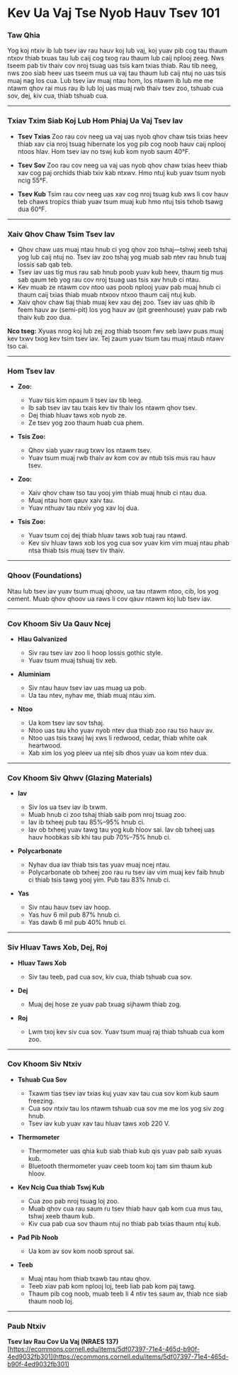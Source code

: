 # Kev Ua Vaj Tse Nyob Hauv Tsev 101

### Taw Qhia

Yog koj ntxiv ib lub tsev iav rau hauv koj lub vaj, koj yuav pib cog tau thaum ntxov thiab txuas tau lub caij cog txog rau thaum lub caij nplooj zeeg. Nws tseem pab tiv thaiv cov nroj tsuag uas tsis kam txias thiab. Rau tib neeg, nws zoo siab heev uas tseem mus ua vaj tau thaum lub caij ntuj no uas tsis muaj nag los cua. Lub tsev iav muaj ntau hom, los ntawm ib lub me me ntawm qhov rai mus rau ib lub loj uas muaj rwb thaiv tsev zoo, tshuab cua sov, dej, kiv cua, thiab tshuab cua.

---

### Txiav Txim Siab Koj Lub Hom Phiaj Ua Vaj Tsev Iav

- **Tsev Txias**
  Zoo rau cov neeg ua vaj uas nyob qhov chaw tsis txias heev thiab xav cia nroj tsuag hibernate los yog pib cog noob hauv caij nplooj ntoos hlav. Hom tsev iav no tswj kub kom nyob saum 40°F.

- **Tsev Sov**
  Zoo rau cov neeg ua vaj uas nyob qhov chaw txias heev thiab xav cog paj orchids thiab txiv kab ntxwv. Hmo ntuj kub yuav tsum nyob ncig 55°F.

- **Tsev Kub**
  Tsim rau cov neeg uas xav cog nroj tsuag kub xws li cov hauv teb chaws tropics thiab yuav tsum muaj kub hmo ntuj tsis txhob tsawg dua 60°F.

---

### Xaiv Qhov Chaw Tsim Tsev Iav

- Qhov chaw uas muaj ntau hnub ci yog qhov zoo tshaj—tshwj xeeb tshaj yog lub caij ntuj no. Tsev iav zoo tshaj yog muab sab ntev rau hnub tuaj lossis sab qab teb.
- Tsev iav uas tig mus rau sab hnub poob yuav kub heev, thaum tig mus sab qaum teb yog rau cov nroj tsuag uas tsis xav hnub ci ntau.
- Kev muab ze ntawm cov ntoo uas poob nplooj yuav pab muaj hnub ci thaum caij txias thiab muab ntxoov ntxoo thaum caij ntuj kub.
- Xaiv qhov chaw tiaj thiab muaj kev xau dej zoo. Tsev iav uas qhib ib feem hauv av (semi-pit) los yog hauv av (pit greenhouse) yuav pab rwb thaiv kub zoo dua.

**Nco tseg:** Xyuas nrog koj lub zej zog thiab tsoom fwv seb lawv puas muaj kev txwv txog kev tsim tsev iav. Tej zaum yuav tsum tau muaj ntaub ntawv tso cai.

---

### Hom Tsev Iav


- **Zoo:**
  - Yuav tsis kim npaum li tsev iav tib leeg.
  - Ib sab tsev iav tau txais kev tiv thaiv los ntawm qhov tsev.
  - Dej thiab hluav taws xob nyob ze.
  - Ze tsev yog zoo thaum huab cua phem.
- **Tsis Zoo:**
  - Qhov siab yuav raug txwv los ntawm tsev.
  - Yuav tsum muaj rwb thaiv av kom cov av ntub tsis mus rau hauv tsev.


- **Zoo:**
  - Xaiv qhov chaw tso tau yooj yim thiab muaj hnub ci ntau dua.
  - Muaj ntau hom qauv xaiv tau.
  - Yuav nthuav tau ntxiv yog xav loj dua.
- **Tsis Zoo:**
  - Yuav tsum coj dej thiab hluav taws xob tuaj rau ntawd.
  - Kev siv hluav taws xob los yog cua sov yuav kim vim muaj ntau phab ntsa thiab tsis muaj tsev tiv thaiv.

---

### Qhoov (Foundations)

Ntau lub tsev iav yuav tsum muaj qhoov, ua tau ntawm ntoo, cib, los yog cement. Muab qhov qhoov ua raws li cov qauv ntawm koj lub tsev iav.

---

### Cov Khoom Siv Ua Qauv Ncej

- **Hlau Galvanized**
  - Siv rau tsev iav zoo li hoop lossis gothic style.
  - Yuav tsum muaj tshuaj tiv xeb.

- **Aluminiam**
  - Siv ntau hauv tsev iav uas muag ua pob.
  - Ua tau ntev, nyhav me, thiab muaj ntau xim.

- **Ntoo**
  - Ua kom tsev iav sov tshaj.
  - Ntoo uas tau kho yuav nyob ntev dua thiab zoo rau tso hauv av.
  - Ntoo uas tsis txawj lwj xws li redwood, cedar, thiab white oak heartwood.
  - Xab xim los yog pleev ua ntej sib dhos yuav ua kom ntev dua.

---

### Cov Khoom Siv Qhwv (Glazing Materials)

- **Iav**
  - Siv los ua tsev iav ib txwm.
  - Muab hnub ci zoo tshaj thiab saib pom nroj tsuag zoo.
  - Iav ib txheej pub tau 85%–95% hnub ci.
  - Iav ob txheej yuav tawg tau yog kub hloov sai. Iav ob txheej uas hauv hoobkas sib khi tau pub 70%–75% hnub ci.

- **Polycarbonate**
  - Nyhav dua iav thiab tsis tas yuav muaj ncej ntau.
  - Polycarbonate ob txheej zoo rau ru tsev iav vim muaj kev faib hnub ci thiab tsis tawg yooj yim. Pub tau 83% hnub ci.

- **Yas**
  - Siv ntau hauv tsev iav hoop.
  - Yas huv 6 mil pub 87% hnub ci.
  - Yas dawb 6 mil pub 40% hnub ci.

---

### Siv Hluav Taws Xob, Dej, Roj

- **Hluav Taws Xob**
  - Siv tau teeb, pad cua sov, kiv cua, thiab tshuab cua sov.

- **Dej**
  - Muaj dej hose ze yuav pab txuag sijhawm thiab zog.

- **Roj**
  - Lwm txoj kev siv cua sov. Yuav tsum muaj raj thiab tshuab cua kom zoo.

---

### Cov Khoom Siv Ntxiv

- **Tshuab Cua Sov**
  - Txawm tias tsev iav txias kuj yuav xav tau cua sov kom kub saum freezing.
  - Cua sov ntxiv tau los ntawm tshuab cua sov me me los yog siv zog hnub.
  - Tsev iav kub yuav xav tau hluav taws xob 220 V.

- **Thermometer**
  - Thermometer uas qhia kub siab thiab kub qis yuav pab saib xyuas kub.
  - Bluetooth thermometer yuav ceeb toom koj tam sim thaum kub hloov.

- **Kev Ncig Cua thiab Tswj Kub**
  - Cua zoo pab nroj tsuag loj zoo.
  - Muab qhov cua rau saum ru tsev thiab hauv qab kom cua mus tau, tshwj xeeb thaum kub.
  - Kiv cua pab cua sov thaum ntuj no thiab pab txias thaum ntuj kub.

- **Pad Pib Noob**
  - Ua kom av sov kom noob sprout sai.

- **Teeb**
  - Muaj ntau hom thiab txawb tau ntau qhov.
  - Teeb xiav pab kom nplooj loj, teeb liab pab kom paj tawg.
  - Thaum pib cog noob, muab teeb li 4 ntiv tes saum av, thiab nce siab thaum noob loj.

---

### Paub Ntxiv

**Tsev Iav Rau Cov Ua Vaj (NRAES 137)**  
[https://ecommons.cornell.edu/items/5df07397-71e4-465d-b90f-4ed9032fb301](https://ecommons.cornell.edu/items/5df07397-71e4-465d-b90f-4ed9032fb301)
